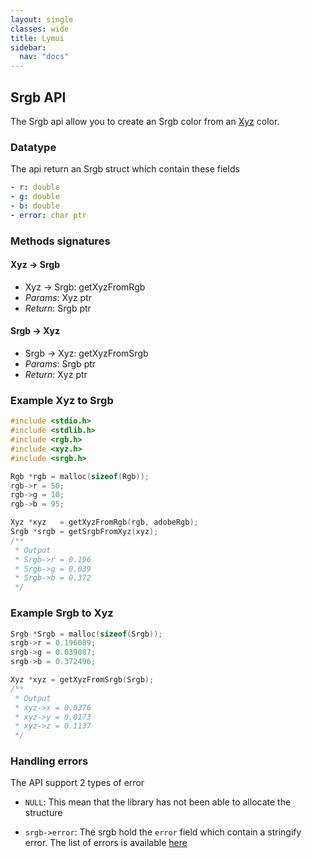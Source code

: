 ```yaml
---
layout: single
classes: wide
title: Lymui
sidebar:
  nav: "docs"
---
```


## Srgb API

The Srgb api allow you to create an Srgb color from an [Xyz](xyz.md) color.

### Datatype

The api return an Srgb struct which contain these fields

```yaml
- r: double
- g: double
- b: double
- error: char ptr
```

### Methods signatures

#### Xyz -> Srgb

- Xyz -> Srgb: getXyzFromRgb
- *Params*: Xyz ptr
- *Return*: Srgb ptr

#### Srgb -> Xyz

- Srgb -> Xyz: getXyzFromSrgb
- *Params*: Srgb ptr
- *Return*: Xyz ptr

### Example Xyz to Srgb

```c
#include <stdio.h>
#include <stdlib.h>
#include <rgb.h>
#include <xyz.h>
#include <srgb.h>

Rgb *rgb = malloc(sizeof(Rgb));
rgb->r = 50;
rgb->g = 10;
rgb->b = 95;

Xyz *xyz   = getXyzFromRgb(rgb, adobeRgb);
Srgb *srgb = getSrgbFromXyz(xyz);
/**
 * Output
 * Srgb->r = 0.196
 * Srgb->g = 0.039
 * Srgb->b = 0.372
 */
```

### Example Srgb to Xyz

```c
Srgb *Srgb = malloc(sizeof(Srgb));
srgb->r = 0.196089;
srgb->g = 0.039087;
srgb->b = 0.372496;

Xyz *xyz = getXyzFromSrgb(Srgb);
/**
 * Output
 * xyz->x = 0.0376
 * xyz->y = 0.0173
 * xyz->z = 0.1137
 */

```
### Handling errors

The API support 2 types of error

- ```NULL```: This mean that the library has not been able to allocate the structure

- ```srgb->error```: The srgb hold the ```error``` field which contain a stringify error. The list of errors is available [here](../errors.md)